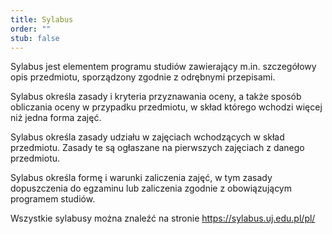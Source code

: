```yaml
---
title: Sylabus
order: ""
stub: false
---
```

Sylabus jest elementem programu studiów zawierający m.in. szczegółowy opis przedmiotu, sporządzony zgodnie z odrębnymi przepisami.

Sylabus określa zasady i kryteria przyznawania oceny, a także sposób obliczania oceny w przypadku przedmiotu, w skład którego wchodzi więcej niż jedna forma zajęć.

Sylabus określa zasady udziału w zajęciach wchodzących w skład przedmiotu. Zasady te są ogłaszane na pierwszych zajęciach z danego przedmiotu.

Sylabus określa formę i warunki zaliczenia zajęć, w tym zasady dopuszczenia do egzaminu lub zaliczenia zgodnie z obowiązującym programem studiów.

Wszystkie sylabusy można znaleźć na stronie <https://sylabus.uj.edu.pl/pl/>
